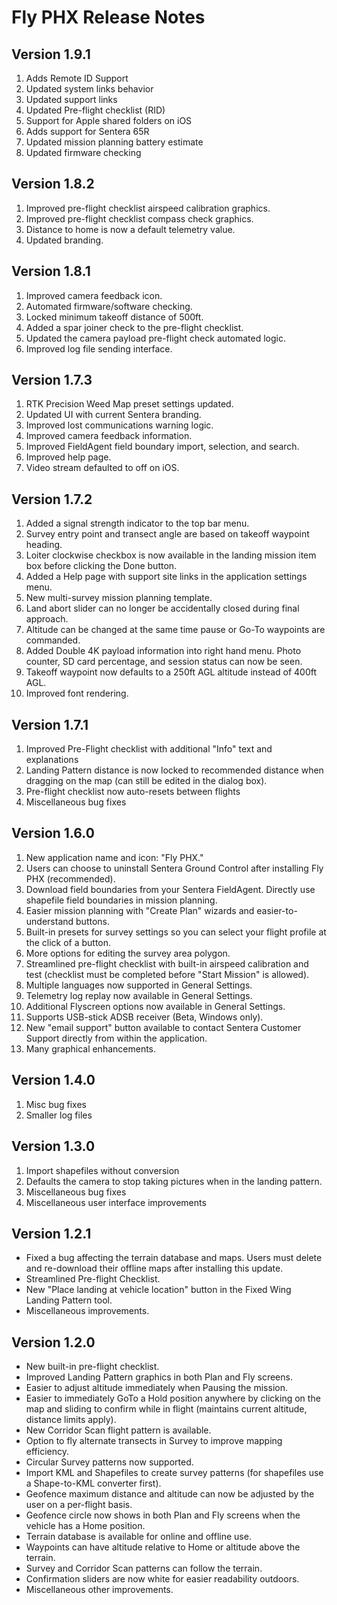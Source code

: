# Fly PHX Release Notes

## Version 1.9.1 <a href="#version_191" id="version_191"></a>

1. Adds Remote ID Support
2. Updated system links behavior
3. Updated support links
4. Updated Pre-flight checklist (RID)
5. Support for Apple shared folders on iOS
6. Adds support for Sentera 65R
7. Updated mission planning battery estimate
8. Updated firmware checking

## Version 1.8.2  <a href="#version_182" id="version_182"></a>

1. Improved pre-flight checklist airspeed calibration graphics.
2. Improved pre-flight checklist compass check graphics.
3. Distance to home is now a default telemetry value.&#x20;
4. Updated branding.&#x20;

## Version 1.8.1 <a href="#version_181" id="version_181"></a>

1. Improved camera feedback icon.
2. Automated firmware/software checking.
3. Locked minimum takeoff distance of 500ft.
4. Added a spar joiner check to the pre-flight checklist.&#x20;
5. Updated the camera payload pre-flight check automated logic.&#x20;
6. Improved log file sending interface.&#x20;

## Version 1.7.3  <a href="#version_173" id="version_173"></a>

1. RTK Precision Weed Map preset settings updated.
2. Updated UI with current Sentera branding.
3. Improved lost communications warning logic.
4. Improved camera feedback information.
5. Improved FieldAgent field boundary import, selection, and search.
6. Improved help page.&#x20;
7. Video stream defaulted to off on iOS.&#x20;

## Version 1.7.2  <a href="#version_172" id="version_172"></a>

1. Added a signal strength indicator to the top bar menu.
2. Survey entry point and transect angle are based on takeoff waypoint heading.
3. Loiter clockwise checkbox is now available in the landing mission item box before clicking the Done button.
4. Added a Help page with support site links in the application settings menu.
5. New multi-survey mission planning template.
6. Land abort slider can no longer be accidentally closed during final approach.
7. Altitude can be changed at the same time pause or Go-To waypoints are commanded.
8. Added Double 4K payload information into right hand menu. Photo counter, SD card percentage, and session status can now be seen.
9. Takeoff waypoint now defaults to a 250ft AGL altitude instead of 400ft AGL.
10. Improved font rendering.

## Version 1.7.1  <a href="#version_171" id="version_171"></a>

1. Improved Pre-Flight checklist with additional "Info" text and explanations
2. Landing Pattern distance is now locked to recommended distance when dragging on the map (can still be edited in the dialog box).
3. Pre-flight checklist now auto-resets between flights
4. Miscellaneous bug fixes

## Version 1.6.0  <a href="#version_160" id="version_160"></a>

1. New application name and icon: "Fly PHX."
2. Users can choose to uninstall Sentera Ground Control after installing Fly PHX (recommended).
3. Download field boundaries from your Sentera FieldAgent. Directly use shapefile field boundaries in mission planning.
4. Easier mission planning with "Create Plan" wizards and easier-to-understand buttons.
5. &#x20;Built-in presets for survey settings so you can select your flight profile at the click of a button.
6. &#x20;More options for editing the survey area polygon.
7. &#x20;Streamlined pre-flight checklist with built-in airspeed calibration and test (checklist must be completed before "Start Mission" is allowed).
8. &#x20;Multiple languages now supported in General Settings.
9. &#x20;Telemetry log replay now available in General Settings.
10. &#x20;Additional Flyscreen options now available in General Settings.
11. &#x20;Supports USB-stick ADSB receiver (Beta, Windows only).
12. &#x20;New "email support" button available to contact Sentera Customer Support directly from within the application.
13. Many graphical enhancements.

## Version 1.4.0 <a href="#version_140" id="version_140"></a>

1. Misc bug fixes
2. Smaller log files

## Version 1.3.0  <a href="#version130" id="version130"></a>

1. Import shapefiles without conversion
2. Defaults the camera to stop taking pictures when in the landing pattern.
3. Miscellaneous bug fixes
4. Miscellaneous user interface improvements

## Version 1.2.1 <a href="#version_121" id="version_121"></a>

* Fixed a bug affecting the terrain database and maps.  Users must delete and re-download their offline maps after installing this update.
* Streamlined Pre-flight Checklist.
* New "Place landing at vehicle location" button in the Fixed Wing Landing Pattern tool.
* Miscellaneous improvements.

## Version 1.2.0 <a href="#version_120" id="version_120"></a>

* New built-in pre-flight checklist.
* Improved Landing Pattern graphics in both Plan and Fly screens.
* Easier to adjust altitude immediately when Pausing the mission.
* Easier to immediately GoTo a Hold position anywhere by clicking on the map and sliding to confirm while in flight (maintains current altitude, distance limits apply).
* New Corridor Scan flight pattern is available.
* Option to fly alternate transects in Survey to improve mapping efficiency.
* Circular Survey patterns now supported.
* Import KML and Shapefiles to create survey patterns (for shapefiles use a Shape-to-KML converter first).
* Geofence maximum distance and altitude can now be adjusted by the user on a per-flight basis.
* Geofence circle now shows in both Plan and Fly screens when the vehicle has a Home position.
* Terrain database is available for online and offline use.
* Waypoints can have altitude relative to Home or altitude above the terrain.
* Survey and Corridor Scan patterns can follow the terrain.
* Confirmation sliders are now white for easier readability outdoors.
* Miscellaneous other improvements.
